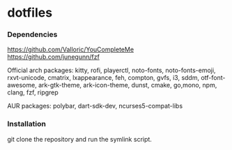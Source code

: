 # dotfiles
### Dependencies
https://github.com/Valloric/YouCompleteMe
https://github.com/junegunn/fzf

Official arch packages: kitty, rofi, playerctl, noto-fonts, noto-fonts-emoji, rxvt-unicode, cmatrix, lxappearance, feh, compton, gvfs, i3, sddm, otf-font-awesome, ark-gtk-theme, ark-icon-theme, dunst, cmake, go,mono, npm, clang, fzf, ripgrep

AUR packages: polybar, dart-sdk-dev, ncurses5-compat-libs


### Installation
git clone the repository and run the symlink script.
